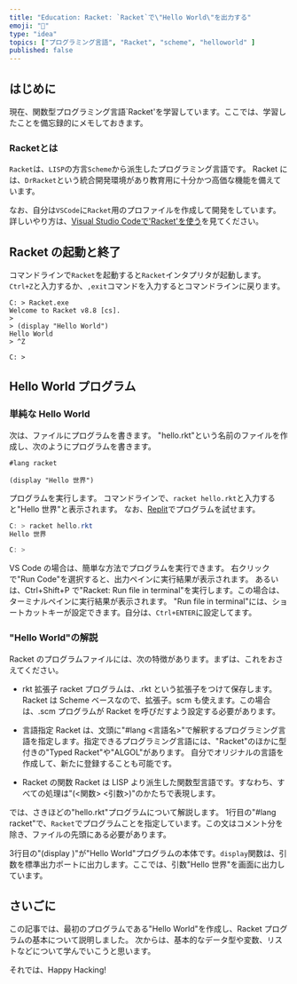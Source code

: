 ```yaml
---
title: "Education: Racket: `Racket`で\"Hello World\"を出力する"
emoji: "🎾"
type: "idea"
topics: ["プログラミング言語", "Racket", "scheme", "helloworld" ]
published: false
---
```


## はじめに

現在、関数型プログラミング言語`Racket'を学習しています。ここでは、学習したことを備忘録的にメモしておきます。

### Racketとは

`Racket`は、`LISP`の方言`Scheme`から派生したプログラミング言語です。
Racket には、`DrRacket`という統合開発環境があり教育用に十分かつ高価な機能を備えています。

なお、自分は`VSCode`に`Racket`用のプロファイルを作成して開発をしています。
詳しいやり方は、[Visual Studio Codeで'Racket'を使う](edu-racket-vscode-profile)を見てください。

## Racket の起動と終了

コマンドラインで`Racket`を起動すると`Racket`インタプリタが起動します。`Ctrl+Z`と入力するか、`,exit`コマンドを入力するとコマンドラインに戻ります。

``` Racket
C: > Racket.exe
Welcome to Racket v8.8 [cs].
>
> (display "Hello World")
Hello World
> ^Z

C: >
```

## Hello World プログラム

### 単純な Hello World

次は、ファイルにプログラムを書きます。
"hello.rkt"という名前のファイルを作成し、次のようにプログラムを書きます。

``` Racket: hello.rkt
#lang racket

(display "Hello 世界")

```

プログラムを実行します。
コマンドラインで、`racket hello.rkt`と入力すると"Hello 世界"と表示されます。
なお、[Replit](https://replit.com/@atsushifx/helloworld?embed=true)でプログラムを試せます。

``` Powershell
C: > racket hello.rkt
Hello 世界

C: >
```

VS Code の場合は、簡単な方法でプログラムを実行できます。
右クリックで"Run Code"を選択すると、出力ペインに実行結果が表示されます。
あるいは、Ctrl+Shift+P で"Racket: Run file in terminal"を実行します。この場合は、ターミナルペインに実行結果が表示されます。
"Run file in terminal"には、ショートカットキーが設定できます。自分は、`Ctrl+ENTER`に設定してます。

### "Hello World"の解説

Racket のプログラムファイルには、次の特徴があります。まずは、これをおさえてください。

- rkt 拡張子
  racket プログラムは、.rkt という拡張子をつけて保存します。Racket は Scheme ベースなので、拡張子。scm も使えます。この場合は、.scm プログラムが Racket を呼びだすよう設定する必要があります。

- 言語指定
  Racket は、文頭に"#lang <言語名>"で解釈するプログラミング言語を指定します。指定できるプログラミング言語には、"Racket"のほかに型付きの"Typed Racket"や"ALGOL"があります。
  自分でオリジナルの言語を作成して、新たに登録することも可能です。

- Racket の関数
  Racket は LISP より派生した関数型言語です。すなわち、すべての処理は"(<関数> <引数>)"のかたちで表現します。

では、さきほどの"hello.rkt"プログラムについて解説します。
1行目の"#lang racket"で、`Racket`でプログラムことを指定しています。この文はコメント分を除き、ファイルの先頭にある必要があります。

3行目の"(display )"が"Hello World"プログラムの本体です。`display`関数は、引数を標準出力ポートに出力します。ここでは、引数"Hello 世界"を画面に出力しています。

## さいごに

この記事では、最初のプログラムである"Hello World"を作成し、Racket プログラムの基本について説明しました。
次からは、基本的なデータ型や変数、リストなどについて学んでいこうと思います。

それでは、Happy Hacking!
